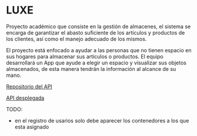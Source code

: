 # LUXE

Proyecto académico que consiste en la gestión de almacenes, el sistema se encarga de garantizar el abasto suficiente de los artículos y productos de los clientes, así como el manejo adecuado de los mismos.

El proyecto está enfocado a ayudar a las personas que no tienen espacio en sus hogares para almacenar sus artículos o productos. El equipo desarrollará un App que ayude a elegir un espacio y visualizar sus objetos almacenados, de esta manera tendrán la información al alcance de su mano.

[Repositorio del API](https://github.com/g-susvs/LUXE-API-REST)

[API desplegada](https://luxe-api-rest-production.up.railway.app)

TODO:

- en el registro de usarios solo debe aparecer los contenedores a los que esta asignado